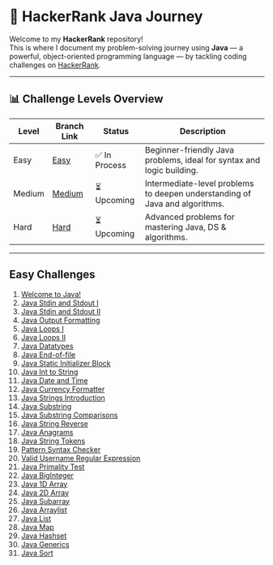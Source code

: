 # 🚀 HackerRank Java Journey

Welcome to my **HackerRank** repository!  
This is where I document my problem-solving journey using **Java** — a powerful, object-oriented programming language — by tackling coding challenges on [HackerRank](https://www.hackerrank.com/).

---

## 📊 Challenge Levels Overview

| Level   | Branch Link                                                                 | Status        | Description                                                                 |
|---------|------------------------------------------------------------------------------|----------------|-----------------------------------------------------------------------------|
| Easy    | [Easy](https://github.com/Sandhiya-1718/HackerRank/tree/Easy)     | ✅ In Process | Beginner-friendly Java problems, ideal for syntax and logic building.      |
| Medium  | [Medium](https://github.com/Sandhiya-1718/HackerRank/tree/Medium) | ⏳ Upcoming   | Intermediate-level problems to deepen understanding of Java and algorithms.|
| Hard    | [Hard](https://github.com/Sandhiya-1718/HackerRank/tree/Hard)     | ⏳ Upcoming   | Advanced problems for mastering Java, DS & algorithms.                     |

---

## Easy Challenges

1. [Welcome to Java!](https://github.com/Sandhiya-1718/HackerRank/blob/Easy/Welcome%20to%20java.java)
2. [Java Stdin and Stdout I](https://github.com/Sandhiya-1718/HackerRank/blob/Easy/Stdin%20and%20Stdout%201.java)
3. [Java Stdin and Stdout II](https://github.com/Sandhiya-1718/HackerRank/blob/Easy/Stdin%20and%20Stdout%202.java)
4. [Java Output Formatting](https://github.com/Sandhiya-1718/HackerRank/blob/Easy/Output%20Formatting.java)
5. [Java Loops I](https://github.com/Sandhiya-1718/HackerRank/blob/Easy/Loops%201.java)
6. [Java Loops II](https://github.com/Sandhiya-1718/HackerRank/blob/Easy/Loops%202.java)
7. [Java Datatypes](https://github.com/Sandhiya-1718/HackerRank/blob/Easy/Datatypes.java)
8. [Java End-of-file](https://github.com/Sandhiya-1718/HackerRank/blob/Easy/End%20of%20File.java)
9. [Java Static Initializer Block](https://github.com/Sandhiya-1718/HackerRank/blob/Easy/Static%20Initializer%20Block.java)
10. [Java Int to String](https://github.com/Sandhiya-1718/HackerRank/blob/Easy/Int%20to%20String.java)
11. [Java Date and Time](https://github.com/Sandhiya-1718/HackerRank/blob/Easy/Date%20and%20Time.java)
12. [Java Currency Formatter](https://github.com/Sandhiya-1718/HackerRank/blob/Easy/Currency%20Formatter.java)
13. [Java Strings Introduction](https://github.com/Sandhiya-1718/HackerRank/blob/Easy/Strings%20Introduction.java)
14. [Java Substring](https://github.com/Sandhiya-1718/HackerRank/blob/Easy/Substring.java)
15. [Java Substring Comparisons](https://github.com/Sandhiya-1718/HackerRank/blob/Easy/Substring%20Comparisons.java)
16. [Java String Reverse](https://github.com/Sandhiya-1718/HackerRank/blob/Easy/String%20Reverse.java)
17. [Java Anagrams](https://github.com/Sandhiya-1718/HackerRank/blob/Easy/Anagrams.java)
18. [Java String Tokens](https://github.com/Sandhiya-1718/HackerRank/blob/Easy/String%20Tokens.java)
19. [Pattern Syntax Checker](https://github.com/Sandhiya-1718/HackerRank/blob/Easy/Pattern%20Syntax%20Checker.java)
20. [Valid Username Regular Expression](https://github.com/Sandhiya-1718/HackerRank/blob/Easy/Valid%20Username%20Regular%20Expressions.java)
21. [Java Primality Test](https://github.com/Sandhiya-1718/HackerRank/blob/Easy/Primality%20Test.java)
22. [Java BigInteger](https://github.com/Sandhiya-1718/HackerRank/blob/Easy/BigInteger.java)
23. [Java 1D Array](https://github.com/Sandhiya-1718/HackerRank/blob/Easy/1D%20Array.java)
24. [Java 2D Array](https://github.com/Sandhiya-1718/HackerRank/blob/Easy/2D%20Array.java)
25. [Java Subarray](https://github.com/Sandhiya-1718/HackerRank/blob/Easy/Subarray.java)
26. [Java Arraylist](https://github.com/Sandhiya-1718/HackerRank/blob/Easy/Arraylist.java)
27. [Java List](https://github.com/Sandhiya-1718/HackerRank/blob/Easy/List.java)
28. [Java Map](https://github.com/Sandhiya-1718/HackerRank/blob/Easy/Map.java)
29. [Java Hashset](https://github.com/Sandhiya-1718/HackerRank/blob/Easy/HashSet.java)
30. [Java Generics](https://github.com/Sandhiya-1718/HackerRank/blob/Easy/Generics.java)
31. [Java Sort](https://github.com/Sandhiya-1718/HackerRank/blob/Easy/Sort.java)
